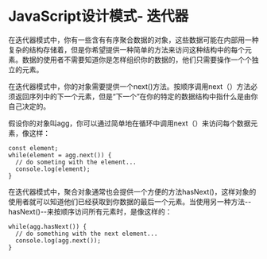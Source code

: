 # JavaScript设计模式- 迭代器

在迭代器模式中，你有一些含有有序聚合数据的对象，这些数据可能在内部用一种复杂的结构存储着，但是你希望提供一种简单的方法来访问这种结构中的每个元素。数据的使用者不需要知道你是怎样组织你的数据的，他们只需要操作一个个独立的元素。

在迭代器模式中，你的对象需要提供一个next()方法。按顺序调用next（）方法必须返回序列中的下一个元素，但是“下一个”在你的特定的数据结构中指什么是由你自己决定的。

假设你的对象叫agg，你可以通过简单地在循环中调用next（）来访问每个数据元素，像这样：

```
const element;
while(element = agg.next()) {
  // do someting with the element...
  console.log(element);
}
```

在迭代器模式中，聚合对象通常也会提供一个方便的方法hasNext()，这样对象的使用者就可以知道他们已经获取到你数据的最后一个元素。当使用另一种方法--hasNext()--来按顺序访问所有元素时，是像这样的：

```
while(agg.hasNext()) {
  // do something with the next element...
  console.log(agg.next());
}
```

